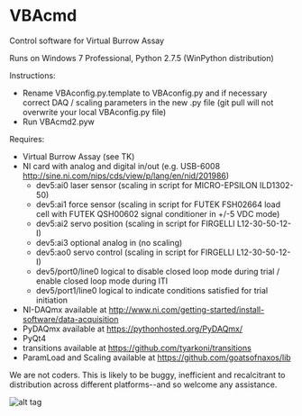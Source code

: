 # VBAcmd
Control software for Virtual Burrow Assay

Runs on Windows 7 Professional, Python 2.7.5 (WinPython distribution)

Instructions:
  - Rename VBAconfig.py.template to VBAconfig.py and if necessary correct DAQ / scaling parameters in the new .py file (git pull will not overwrite your local VBAconfig.py file)
  - Run VBAcmd2.pyw

Requires:
  - Virtual Burrow Assay (see TK)
  - NI card with analog and digital in/out (e.g. USB-6008 http://sine.ni.com/nips/cds/view/p/lang/en/nid/201986)
    - dev5:ai0 laser sensor   (scaling in script for MICRO-EPSILON ILD1302-50)
    - dev5:ai1 force sensor   (scaling in script for FUTEK FSH02664 load cell with FUTEK QSH00602 signal conditioner in +/-5 VDC mode)
    - dev5:ai2 servo position (scaling in script for FIRGELLI L12-30-50-12-I)
    - dev5:ai3 optional analog in (no scaling)
    - dev5:ao0 servo control  (scaling in script for FIRGELLI L12-30-50-12-I)
    - dev5/port0/line0 logical to disable closed loop mode during trial / enable closed loop mode during ITI
    - dev5/port1/line0 logical to indicate conditions satisfied for trial initiation
  - NI-DAQmx available at http://www.ni.com/getting-started/install-software/data-acquisition
  - PyDAQmx available at https://pythonhosted.org/PyDAQmx/
  - PyQt4
  - transitions available at https://github.com/tyarkoni/transitions
  - ParamLoad and Scaling available at https://github.com/goatsofnaxos/lib  
  
We are not coders. This is likely to be buggy, inefficient and recalcitrant to distribution across different platforms--and so welcome any assistance.

![alt tag](https://raw.githubusercontent.com/goatsofnaxos/VBAcmd/master/screengrab.png)
